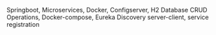 Springboot, Microservices, Docker, Configserver, H2 Database CRUD Operations, Docker-compose, Eureka Discovery server-client, service registration